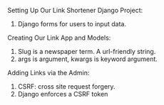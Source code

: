 Setting Up Our Link Shortener Django Project:
  1) Django forms for users to input data.

Creating Our Link App and Models:
  1) Slug is a newspaper term. A url-friendly string.
  2) args is argument, kwargs is keyword argument.

Adding Links via the Admin:
  1) CSRF: cross site request forgery.
  2) Django enforces a CSRF token